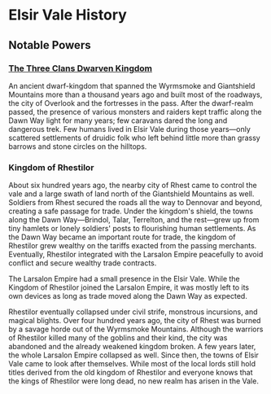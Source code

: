 # Elsir Vale History

## Notable Powers

### [The Three Clans Dwarven Kingdom](the_three_clans_dwarven_kingdoms.md)

An ancient dwarf-kingdom that spanned the Wyrmsmoke and Giantshield Mountains more than a thousand years ago and built most of the roadways, the city of Overlook and the fortresses in the pass. After the dwarf-realm passed, the presence of various monsters and raiders kept traffic along the Dawn Way light for many years; few caravans dared the long and dangerous trek. Few humans lived in Elsir Vale during those years—only scattered settlements of druidic folk who left behind little more than grassy barrows and stone circles on the hilltops.

### Kingdom of Rhestilor

About six hundred years ago, the nearby city of Rhest came to control the vale and a large swath of land north of the Giantshield Mountains as well. Soldiers from Rhest secured the roads all the way to Dennovar and beyond, creating a safe passage for trade. Under the kingdom's shield, the towns along the Dawn Way—Brindol, Talar, Terrelton, and the rest—grew up from tiny hamlets or lonely soldiers' posts to flourishing human settlements. As the Dawn Way became an important route for trade, the kingdom of Rhestilor grew wealthy on the tariffs exacted from the passing merchants. Eventually, Rhestilor integrated with the Larsalon Empire peacefully to avoid conflict and secure wealthy trade contracts.

The Larsalon Empire had a small presence in the Elsir Vale. While the Kingdom of Rhestilor joined the Larsalon Empire, it was mostly left to its own devices as long as trade moved along the Dawn Way as expected.

Rhestilor eventually collapsed under civil strife, monstrous incursions, and magical blights. Over four hundred years ago, the city of Rhest was burned by a savage horde out of the Wyrmsmoke Mountains. Although the warriors of Rhestilor killed many of the goblins and their kind, the city was abandoned and the already weakened kingdom broken. A few years later, the whole Larsalon Empire collapsed as well. Since then, the towns of Elsir Vale came to look after themselves. While most of the local lords still hold titles derived from the old kingdom of Rhestilor and everyone knows that the kings of Rhestilor were long dead, no new realm has arisen in the Vale.

